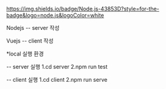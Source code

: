 https://img.shields.io/badge/Node.js-43853D?style=for-the-badge&logo=node.js&logoColor=white

Nodejs -- server 작성

Vuejs -- client 작성





*local 실행 환경

  -- server 실행
    1.cd server
    2.npm run test
    
  -- client 실행
    1.cd client
    2.npm run serve



